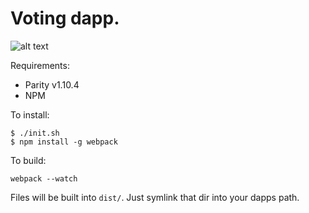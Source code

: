 # Voting dapp.

![alt text](https://github.com/vieiralc/votingdapp/blob/master/img/Capture.PNG)

Requirements:

<ul>
  <li>Parity v1.10.4</li>
  <li>NPM</li>
</ul>

To install:

```
$ ./init.sh
$ npm install -g webpack
```

To build:

```
webpack --watch
```

Files will be built into `dist/`. Just symlink that dir into your dapps path.
